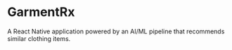 # GarmentRx
A React Native application powered by an AI/ML pipeline that recommends similar clothing items.
